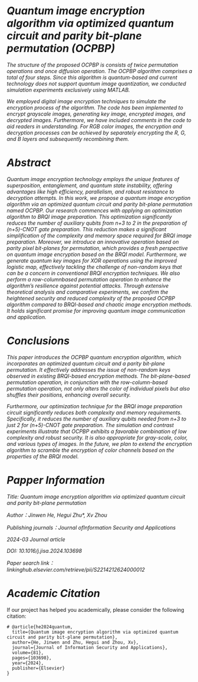# _Quantum image encryption algorithm via optimized quantum circuit and parity bit-plane permutation (OCPBP)_
_The structure of the proposed OCPBP is consists of twice permutation operations and once diffusion operation.
The OCPBP algorithm comprises a total of four steps. 
Since this algorithm is quantum-based and current technology does not support quantum image quantization, we conducted simulation experiments exclusively using MATLAB._

_We employed digital image encryption techniques to simulate the encryption process of the algorithm.
The code has been implemented to encrypt grayscale images, generating key image, encrypted images, and decrypted images. 
Furthermore, we have included comments in the code to aid readers in understanding.
For RGB color images, the encryption and decryption processes can be achieved by separately encrypting the R, G, and B layers and subsequently recombining them._

# _Abstract_

_Quantum image encryption technology employs the unique features of superposition, entanglement, and
quantum state instability, offering advantages like high efficiency, parallelism, and robust resistance to
decryption attempts. In this work, we propose a quantum image encryption algorithm via an optimized
quantum circuit and parity bit-plane permutation named OCPBP. Our research commences with applying
an optimization algorithm to BRQI image preparation. This optimization significantly reduces the number
of auxiliary qubits from n+3 to 2 in the preparation of (n+5)-CNOT gate preparation. This reduction makes a
significant simplification of the complexity and memory space required for BRQI image preparation. Moreover,
we introduce an innovative operation based on parity pixel bit-planes for permutation, which provides a fresh
perspective on quantum image encryption based on the BRQI model. Furthermore, we generate quantum key
images for XOR operations using the improved logistic map, effectively tackling the challenge of non-random
keys that can be a concern in conventional BRQI encryption techniques. We also perform a row-columnbased
 permutation operation to enhance the algorithm’s resilience against potential attacks. Through extensive
theoretical analysis and comparative experiments, we confirm the heightened security and reduced complexity
of the proposed OCPBP algorithm compared to BRQI-based and chaotic image encryption methods. It holds
significant promise for improving quantum image communication and application._

# _Conclusions_

_This paper introduces the OCPBP quantum encryption algorithm, which incorporates an optimized quantum circuit and a parity bit-plane permutation.  It effectively addresses the issue of non-random keys observed in existing BRQI-based encryption methods.  The bit-plane-based permutation operation, in conjunction with the row-column-based permutation operation, not only alters the color of individual pixels but also shuffles their positions, enhancing overall security._

_Furthermore, our optimization technique for the BRQI image preparation circuit significantly reduces both complexity and memory requirements. Specifically, it reduces the number of auxiliary qubits needed from n+3 to just 2 for (n+5)-CNOT gate preparation. The simulation and contrast experiments illustrate that OCPBP exhibits a favorable combination of low complexity and robust security. It is also appropriate for gray-scale, color, and various types of images. In the future, we plan to extend the encryption algorithm to scramble the encryption of color channels based on the properties of the BRQI model._

# _Papper Information_

_Title: Quantum image encryption algorithm via optimized quantum circuit and parity bit-plane permutation_

_Author：Jinwen He, Hegui Zhu*, Xv Zhou_

_Publishing journals：Journal ofInformation Security and Applications_

_2024-03 Journal article_

_DOI: 10.1016/j.jisa.2024.103698_

_Paper search link：linkinghub.elsevier.com/retrieve/pii/S2214212624000012_
 
# _Academic Citation_

If our project has helped you academically, please consider the following citation:

```
# @article{he2024quantum,
  title={Quantum image encryption algorithm via optimized quantum circuit and parity bit-plane permutation},
  author={He, Jinwen and Zhu, Hegui and Zhou, Xv},
  journal={Journal of Information Security and Applications},
  volume={81},
  pages={103698},
  year={2024},
  publisher={Elsevier}
}
```
